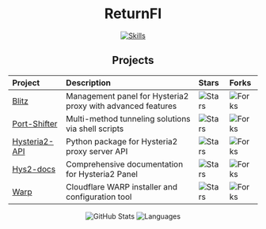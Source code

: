 <div align="center">

# ReturnFI

[![Skills](https://skillicons.dev/icons?i=git,linux,docker,typescript,go,py,js,sqlite,mysql&theme=dark&perline=9)](https://github.com/ReturnFI)



## Projects

| Project | Description | Stars | Forks |
|:-------|:------------|:------|:------|
| [Blitz](https://github.com/ReturnFI/Blitz) | Management panel for Hysteria2 proxy with advanced features | ![Stars](https://img.shields.io/github/stars/ReturnFI/Blitz?style=flat&labelColor=151515) | ![Forks](https://img.shields.io/github/forks/ReturnFI/Blitz?style=flat&labelColor=151515) |
| [Port-Shifter](https://github.com/ReturnFI/Port-Shifter) | Multi-method tunneling solutions via shell scripts | ![Stars](https://img.shields.io/github/stars/ReturnFI/Port-Shifter?style=flat&labelColor=151515) | ![Forks](https://img.shields.io/github/forks/ReturnFI/Port-Shifter?style=flat&labelColor=151515) |
| [Hysteria2-API](https://github.com/ReturnFI/Hysteria2-API) | Python package for Hysteria2 proxy server API | ![Stars](https://img.shields.io/github/stars/ReturnFI/Hysteria2-API?style=flat&labelColor=151515) | ![Forks](https://img.shields.io/github/forks/ReturnFI/Hysteria2-API?style=flat&labelColor=151515) |
| [Hys2-docs](https://github.com/ReturnFI/Hys2-docs) | Comprehensive documentation for Hysteria2 Panel | ![Stars](https://img.shields.io/github/stars/ReturnFI/Hys2-docs?style=flat&labelColor=151515) | ![Forks](https://img.shields.io/github/forks/ReturnFI/Hys2-docs?style=flat&labelColor=151515) |
| [Warp](https://github.com/ReturnFI/Warp) | Cloudflare WARP installer and configuration tool | ![Stars](https://img.shields.io/github/stars/ReturnFI/Warp?style=flat&labelColor=151515) | ![Forks](https://img.shields.io/github/forks/ReturnFI/Warp?style=flat&labelColor=151515) |
</div>
<div align="center">

<img src="https://github-readme-stats.vercel.app/api?username=ReturnFI&show_icons=true&hide_rank=true&hide_border=true&count_private=true&hide=prs,issues&theme=moltack" alt="GitHub Stats" />
<img src="https://github-readme-stats.vercel.app/api/top-langs/?username=ReturnFI&layout=compact&hide_border=true&theme=moltack" alt="Languages" />

</div>
